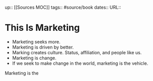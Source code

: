 up:: [[Sources MOC]]
tags:: #source/book 
dates::
URL::  

# This Is Marketing

- Marketing seeks more.
- Marketing is driven by better.
- Marking creates culture. Status, affiliation, and people like us.
- Marketing is change.
-  If we seek to make change in the world, marketing is the vehicle.

Marketing is the 